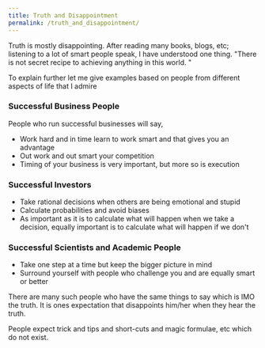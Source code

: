 ```yaml
---
title: Truth and Disappointment
permalink: /truth_and_disappointment/
---
```


Truth is mostly disappointing. After reading many books, blogs, etc; listening to a lot of smart people speak, I have understood one thing. "There is not secret recipe to achieving anything in this world. "

To explain further let me give examples based on people from different aspects of life that I admire

### Successful Business People
People who run successful businesses will say,
- Work hard and in time learn to work smart and that gives you an advantage
- Out work and out smart your competition
- Timing of your business is very important, but more so is execution

### Successful Investors
- Take rational decisions when others are being emotional and stupid
- Calculate probabilities and avoid biases
- As important as it is to calculate what will happen when we take a decision, equally important is to calculate what will happen if we don't

### Successful Scientists and Academic People
- Take one step at a time but keep the bigger picture in mind
- Surround yourself with people who challenge you and are equally smart or better

There are many such people who have the same things to say which is IMO the truth. It is ones expectation that disappoints him/her when they hear the truth.

People expect trick and tips and short-cuts and magic formulae, etc which do not exist. 
